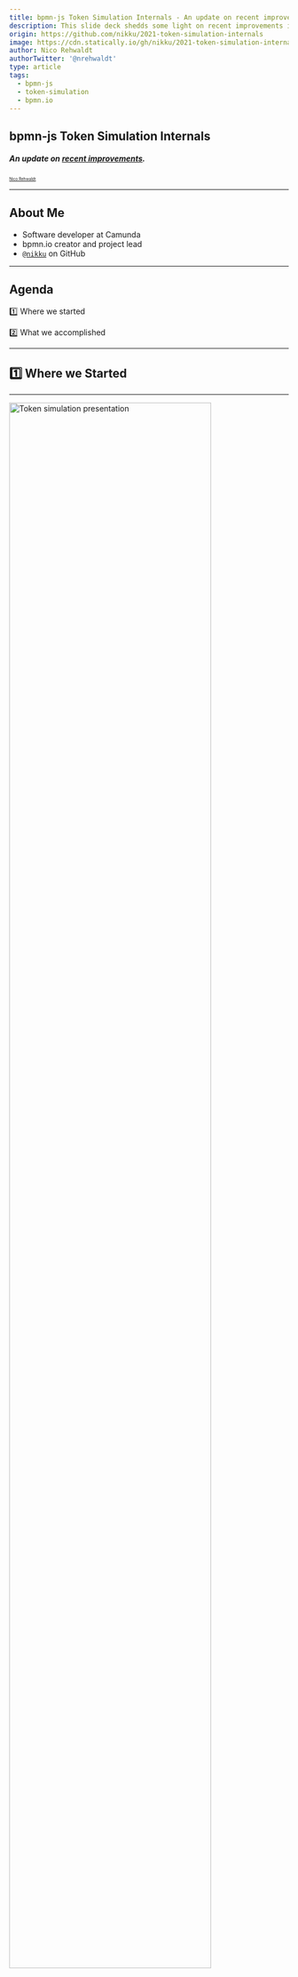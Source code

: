 ```yaml
---
title: bpmn-js Token Simulation Internals - An update on recent improvements.
description: This slide deck shedds some light on recent improvements in the  bpmn-js-token-simulation tool.
origin: https://github.com/nikku/2021-token-simulation-internals
image: https://cdn.statically.io/gh/nikku/2021-token-simulation-internals/main/preview.png
author: Nico Rehwaldt
authorTwitter: '@nrehwaldt'
type: article
tags:
  - bpmn-js
  - token-simulation
  - bpmn.io
---
```


## bpmn-js Token Simulation Internals

##### An update on [recent improvements](https://github.com/bpmn-io/bpmn-js-token-simulation/compare/v0.11.1...v0.21.1).

[<small style="font-size: .5em">Nico Rehwaldt</small>](https://github.com/nikku)


---

## About Me

* Software developer at Camunda
* bpmn.io creator and project lead
* [`@nikku`](https://github.com/nikku) on GitHub

---

## Agenda

:one: Where we started

:two: What we accomplished

---

## :one: Where we Started

---

[<img src="./token-simulation-presentation.png" alt="Token simulation presentation" width="85%">](https://github.com/nikku/2021-token-simulation)

---

## Camunda Community Summit

* Presentation received positive feedback
* Also highlighted some issues

---

## It is a fun project to hack upon.

---

## :arrow_right: Let's go!

---

## Goals

* Gain a deep understanding of token-simulation
* Improve maintainability :arrow_right: Make contributions possible
* Make it work (BPMN 2.0 compliant) and powerful (complex BPMN elements)

---

## :two: What we Accomplished

---

[<img src="./token-simulation-demo.gif" alt="Token simulation overview" width="75%">](https://bpmn-io.github.io/bpmn-js-token-simulation/)

---


## In a Nutshell

* A standalone simulator
* A solid execution model
* An improved testing story
* Just add animations
* General housekeeping

---

## A Standalone Simulator

🟡 Single instance process-engine, scattered across [the whole code base](https://github.com/bpmn-io/bpmn-js-token-simulation/tree/v0.11.1), i.e. [context pad handlers](https://github.com/bpmn-io/bpmn-js-token-simulation/blob/v0.11.1/lib/features/context-pads/handler/BoundaryEventHandler.js) and [simulation behavior](https://github.com/bpmn-io/bpmn-js-token-simulation/blob/v0.11.1/lib/features/token-simulation-behavior/handler/BoundaryEventHandler.js).

🟢 [Dedicated, multi-instance simulator](https://github.com/bpmn-io/bpmn-js-token-simulation/blob/master/lib/simulator/Simulator.js) with own state management. Driven via API, hooked into via events.

🟢 Executes signals, escalation, message flows and most other complex BPMN behaviors.

---

## A Solid Execution Model

🟢 Scopes represent activities

🟢 Behaviors implement element specific scope _enter_, _exit_ and _signal_ (user trigger) actions

---

![Scope in action](./scopes.png)

---

## 🟢 Drive the Simulation

```javascript
const processElement = elementRegistry.get('Process');
const startEventElement = elementRegistry.get('StartEvent');

// start instance of <Process>
simulator.signal({
  element: processElement,
  startEvent: startEventElement
});
```

---

## 🟢 Query Active Scopes

```javascript
const processElement = elementRegistry.get('Process');

// active instances in <Process>
const runningScopes = simulator.findScopes({
  element: processElement
});
```

---

## 🟢 Register a Behavior

```javascript
function TaskBehavior(simulator) {
  simulator.registerBehavior('bpmn:Task', this);
}
```

---

## 🟢 Exit a Task

```javascript
TaskBehavior.prototype.exit = function(context) {
  context.element.outgoing.filter(isSequenceFlow).map(flow => {
    simulator.enter({
      element: flow,
      parentScope: context.scope.parent
    });
  });
};
```

---

## An Improved Testing Story

🟡 UI integration testing only.

🟢 [Dedicated tests](https://github.com/bpmn-io/bpmn-js-token-simulation/blob/master/test/spec/simulator/SimulatorSpec.js) against the simulator API.

🟢 [UI tests](https://github.com/bpmn-io/bpmn-js-token-simulation/blob/master/test/spec/SimulationSpec.js) as a layer on top.


---

## 🟢 Dedicated Simulator Tests

```javascript
verify('simple', () => {

  // when
  signal({
    element: element('Process_1')
  });

  // then
  expectTrace(...);
});
```

---

## 🟢 UI-based Integration Tests

```javascript
it('should execute happy path', async function() {

  // when
  triggerElement('StartEvent_1');

  await scopeDestroyed();

  // then
  expectHistory(...);
});
```

---

## 🟢 Test Cover All Things!

[<img src="./test-coverage.png" alt="bpmn-js-token-simulation test coverage diagram" style="width: 65%">](https://app.codecov.io/gh/bpmn-io/bpmn-js-token-simulation)

---

## 🟢 Just Add Animation

```javascript
AnimatedSequenceFlowBehavior.prototype.enter = function(context) {

  const {
    element,
    scope
  } = context;

  this._animation.animate(element, scope, () => {
    SequenceFlowBehavior.prototype.enter.call(this, context);
  });
};
```
---

## General Housekeeping

🟢 Migrate to ES modules

🟢 Migrate to GitHub actions

🟢 Remove `SVG.js` in favor of own animation core

---

[<img src="./bundle-size.png" alt="bpmn-js-token-simulation test coverage diagram" style="width: 75%">](https://bundlephobia.com/result?p=bpmn-js-token-simulation)

---

### And [more improvements](https://github.com/bpmn-io/bpmn-js-token-simulation/blob/master/CHANGELOG.md).

---

## Even more could be done

* Visual token trace
* Life- / deadlock detection
* Transactions
* ...

---

<!--config
theme=eco
-->

# [Try it out!](https://bpmn-io.github.io/bpmn-js-token-simulation/)

---

## Thank you. <span style="color: #ff5500">Questions?</span>

---

<!--config
theme=eco
-->

## Contribute to Token Simulation

#### You like the token simulation tool? Consider contributing [on Github](https://github.com/bpmn-io/bpmn-js-token-simulation) and help us to make it even better :heart:.

---

## Resources

* https://github.com/bpmn-io/bpmn-js-token-simulation
* https://github.com/nikku/2021-token-simulation
